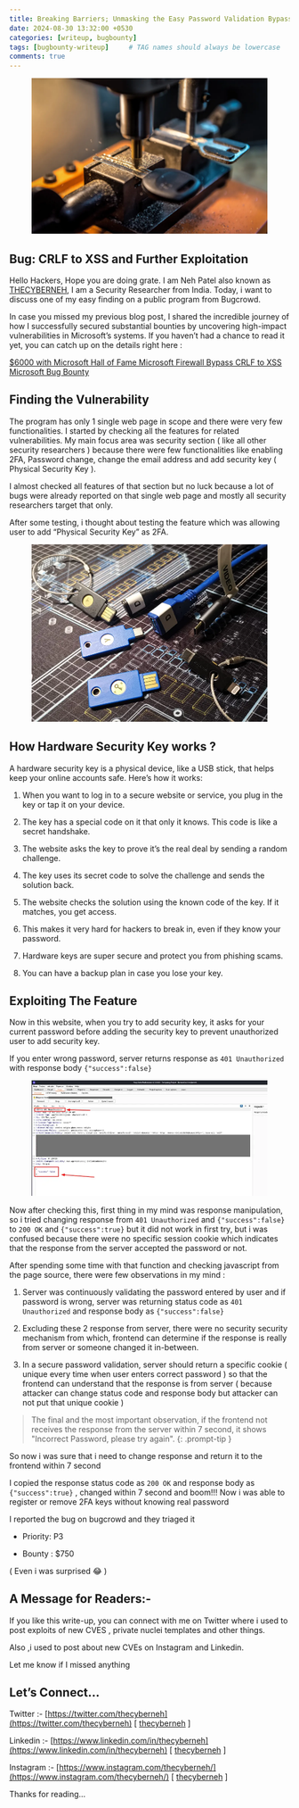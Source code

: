 ```yaml
---
title: Breaking Barriers; Unmasking the Easy Password Validation Bypass in Security Key Registration | How a Dumb Frontend Led to 750 $ Bounty
date: 2024-08-30 13:32:00 +0530
categories: [writeup, bugbounty]
tags: [bugbounty-writeup]     # TAG names should always be lowercase
comments: true
---
```


<figure><img src="/assets/postImg/pid3/img01.png" alt=""><figcaption></figcaption></figure>

## Bug: CRLF to XSS and Further Exploitation

Hello Hackers, Hope you are doing grate. I am Neh Patel also known as [THECYBERNEH](https://twitter.com/thecyberneh), I am a Security Researcher from India. Today, i want to discuss one of my easy finding on a public program from Bugcrowd.

In case you missed my previous blog post, I shared the incredible journey of how I successfully secured substantial bounties by uncovering high-impact vulnerabilities in Microsoft’s systems. If you haven’t had a chance to read it yet, you can catch up on the details right here :

[$6000 with Microsoft Hall of Fame Microsoft Firewall Bypass CRLF to XSS Microsoft Bug Bounty](https://thecyberneh.github.io/posts/MicrosoftBugbounty/)

## Finding the Vulnerability
The program has only 1 single web page in scope and there were very few functionalities. I started by checking all the features for related vulnerabilities.
My main focus area was security section ( like all other security researchers ) because there were few functionalities like enabling 2FA, Password change, change the email address and add security key ( Physical Security Key ).

I almost checked all features of that section but no luck because a lot of bugs were already reported on that single web page and mostly all security researchers target that only.

After some testing, i thought about testing the feature which was allowing user to add “Physical Security Key” as 2FA.

<figure><img src="/assets/postImg/pid3/img02.png" alt=""><figcaption></figcaption></figure>

## How Hardware Security Key works ?

A hardware security key is a physical device, like a USB stick, that helps keep your online accounts safe. Here’s how it works:

1. When you want to log in to a secure website or service, you plug in the key or tap it on your device.

2. The key has a special code on it that only it knows. This code is like a secret handshake.

3. The website asks the key to prove it’s the real deal by sending a random challenge.

4. The key uses its secret code to solve the challenge and sends the solution back.

5. The website checks the solution using the known code of the key. If it matches, you get access.

6. This makes it very hard for hackers to break in, even if they know your password.

7. Hardware keys are super secure and protect you from phishing scams.

8. You can have a backup plan in case you lose your key.

## Exploiting The Feature

Now in this website, when you try to add security key, it asks for your current password before adding the security key to prevent unauthorized user to add security key.

If you enter wrong password, server returns response as ```401 Unauthorized``` with response body ```{"success":false}```

<figure><img src="/assets/postImg/pid3/img03.png" alt=""><figcaption></figcaption></figure>

Now after checking this, first thing in my mind was response manipulation, so i tried changing response from ```401 Unauthorized``` and ```{"success":false}``` to ```200 OK``` and ```{"success":true}``` but it did not work in first try, but i was confused because there were no specific session cookie which indicates that the response from the server accepted the password or not.

After spending some time with that function and checking javascript from the page source, there were few observations in my mind :

1. Server was continuously validating the password entered by user and if password is wrong, server was returning status code as ```401 Unauthorized``` and response body as ```{"success":false}```

2. Excluding these 2 response from server, there were no security security mechanism from which, frontend can determine if the response is really from server or someone changed it in-between.

3. In a secure password validation, server should return a specific cookie ( unique every time when user enters correct password ) so that the frontend can understand that the response is from server ( because attacker can change status code and response body but attacker can not put that unique cookie )

<!-- markdownlint-capture -->
<!-- markdownlint-disable -->
> The final and the most important observation, if the frontend not receives the response from the server within 7 second, it shows "Incorrect Password, please try again".
{: .prompt-tip }
<!-- markdownlint-restore -->

So now i was sure that i need to change response and return it to the frontend within 7 second

I copied the response status code as `200 OK` and response body as `{"success":true}` , changed within 7 second and boom!!! Now i was able to register or remove 2FA keys without knowing real password

I reported the bug on bugcrowd and they triaged it

- Priority: P3

- Bounty : $750

( Even i was surprised 😂 )

## A Message for Readers:-

If you like this write-up, you can connect with me on Twitter where i used to post exploits of new CVES , private nuclei templates and other things.

Also ,i used to post about new CVEs on Instagram and Linkedin.

Let me know if I missed anything

## Let’s Connect…

Twitter :- [https://twitter.com/thecyberneh](https://twitter.com/thecyberneh) \[ [thecyberneh](https://twitter.com/thecyberneh) ]

Linkedin :- [https://www.linkedin.com/in/thecyberneh](https://www.linkedin.com/in/thecyberneh) \[ [thecyberneh](https://www.linkedin.com/in/thecyberneh) ]

Instagram :- [https://www.instagram.com/thecyberneh/](https://www.instagram.com/thecyberneh/) \[ [thecyberneh](https://www.instagram.com/thecyberneh/) ]

Thanks for reading…


